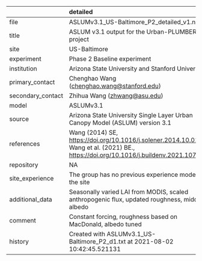 |                   | detailed                                                                                                                              |
|:------------------|:--------------------------------------------------------------------------------------------------------------------------------------|
| file              | ASLUMv3.1_US-Baltimore_P2_detailed_v1.nc                                                                                              |
| title             | ASLUM v3.1 output for the Urban-PLUMBER project                                                                                       |
| site              | US-Baltimore                                                                                                                          |
| experiment        | Phase 2 Baseline experiment                                                                                                           |
| institution       | Arizona State University and Stanford University                                                                                      |
| primary_contact   | Chenghao Wang (chenghao.wang@stanford.edu)                                                                                            |
| secondary_contact | Zhihua Wang (zhwang@asu.edu)                                                                                                          |
| model             | ASLUMv3.1                                                                                                                             |
| source            | Arizona State University Single Layer Urban Canopy Model (ASLUM) version 3.1                                                          |
| references        | Wang (2014) SE, https://doi.org/10.1016/j.solener.2014.10.012; Wang et al. (2021) BE., https://doi.org/10.1016/j.buildenv.2021.107593 |
| repository        | NA                                                                                                                                    |
| site_experience   | The group has no previous experience modelling the site                                                                               |
| additional_data   | Seasonally varied LAI from MODIS, scaled anthropogenic flux, updated roughness, midday albedo                                         |
| comment           | Constant forcing,  roughness based on MacDonald, albedo tuned                                                                         |
| history           | Created with ASLUMv3.1_US-Baltimore_P2_d1.txt at 2021-08-02 10:42:45.521131                                                           |
